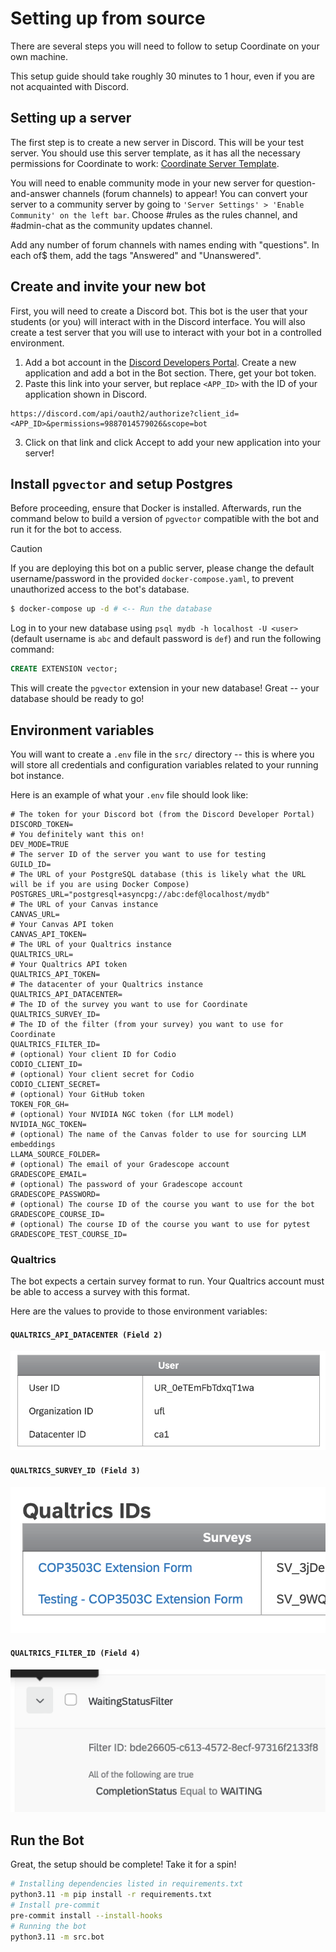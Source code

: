 # Setting up from source

There are several steps you will need to follow to setup Coordinate on your
own machine.

This setup guide should take roughly 30 minutes to 1 hour, even if you are not
acquainted with Discord.

## Setting up a server

The first step is to create a new server in Discord. This will be your test server. You should use
this server template, as it has all the necessary permissions for Coordinate to
work: [Coordinate Server Template](https://discord.new/QU2VzzDwHhfM).

You will need to enable community mode in your new server for question-and-answer
channels (forum channels) to appear! You can convert your server to a community
server by going to `'Server Settings' > 'Enable Community' on the left bar`.
Choose #rules as the rules channel, and #admin-chat as the community updates
channel.

Add any number of forum channels with names ending with "questions". In each of$
them, add the tags "Answered" and "Unanswered".

## Create and invite your new bot

First, you will need to create a Discord bot. This bot is the user that your
students (or you) will interact with in the Discord interface. You will also
create a test server that you will use to interact with your bot in a controlled
environment.

1. Add a bot account in the [Discord Developers Portal](https://discord.com/developers/applications/).
   Create a new application and add a bot in the Bot section. There, get your bot token.
2. Paste this link into your server, but replace `<APP_ID>` with the ID of your application shown in Discord.
```
https://discord.com/api/oauth2/authorize?client_id=<APP_ID>&permissions=9887014579026&scope=bot
```
3. Click on that link and click Accept to add your new application into your server!

## Install `pgvector` and setup Postgres

Before proceeding, ensure that Docker is installed. Afterwards, run the command
below to build a version of `pgvector` compatible with the bot and run it for the
bot to access.

> [!CAUTION]
> If you are deploying this bot on a public server, please change the default
username/password in the provided `docker-compose.yaml`, to prevent unauthorized
access to the bot's database.

```bash
$ docker-compose up -d # <-- Run the database
```

Log in to your new database using `psql mydb -h localhost -U <user>`
(default username is `abc` and default password is `def`) and run the following command:

```sql
CREATE EXTENSION vector;
```

This will create the `pgvector` extension in your new database! Great -- your
database should be ready to go!

## Environment variables

You will want to create a `.env` file in the `src/` directory -- this is where
you will store all credentials and configuration variables related to your running
bot instance.

Here is an example of what your `.env` file should look like:

```env
# The token for your Discord bot (from the Discord Developer Portal)
DISCORD_TOKEN=
# You definitely want this on!
DEV_MODE=TRUE
# The server ID of the server you want to use for testing
GUILD_ID=
# The URL of your PostgreSQL database (this is likely what the URL will be if you are using Docker Compose)
POSTGRES_URL="postgresql+asyncpg://abc:def@localhost/mydb"
# The URL of your Canvas instance
CANVAS_URL=
# Your Canvas API token
CANVAS_API_TOKEN=
# The URL of your Qualtrics instance
QUALTRICS_URL=
# Your Qualtrics API token
QUALTRICS_API_TOKEN=
# The datacenter of your Qualtrics instance
QUALTRICS_API_DATACENTER=
# The ID of the survey you want to use for Coordinate
QUALTRICS_SURVEY_ID=
# The ID of the filter (from your survey) you want to use for Coordinate
QUALTRICS_FILTER_ID=
# (optional) Your client ID for Codio
CODIO_CLIENT_ID=
# (optional) Your client secret for Codio
CODIO_CLIENT_SECRET=
# (optional) Your GitHub token
TOKEN_FOR_GH=
# (optional) Your NVIDIA NGC token (for LLM model)
NVIDIA_NGC_TOKEN=
# (optional) The name of the Canvas folder to use for sourcing LLM embeddings
LLAMA_SOURCE_FOLDER=
# (optional) The email of your Gradescope account
GRADESCOPE_EMAIL=
# (optional) The password of your Gradescope account
GRADESCOPE_PASSWORD=
# (optional) The course ID of the course you want to use for the bot
GRADESCOPE_COURSE_ID=
# (optional) The course ID of the course you want to use for pytest
GRADESCOPE_TEST_COURSE_ID=
```

### Qualtrics

The bot expects a certain survey format to run. Your Qualtrics account must be
able to access a survey with this format.

Here are the values to provide to those environment variables:

#### `QUALTRICS_API_DATACENTER (Field 2)`

![](../assets/user_qualtrics_table.png)

#### `QUALTRICS_SURVEY_ID (Field 3)`

![](../assets/qualtrics_ids_table.png)

#### `QUALTRICS_FILTER_ID (Field 4)`

![](../assets/qualtrics_filter.png)

## Run the Bot

Great, the setup should be complete! Take it for a spin!

```bash
# Installing dependencies listed in requirements.txt
python3.11 -m pip install -r requirements.txt
# Install pre-commit
pre-commit install --install-hooks
# Running the bot
python3.11 -m src.bot
```

